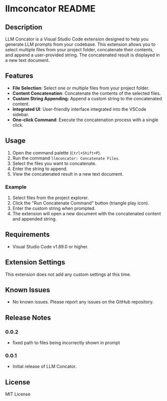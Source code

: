 # llmconcator README

## Description

LLM Concator is a Visual Studio Code extension designed to help you generate LLM prompts from your codebase. This extension allows you to select multiple files from your project folder, concatenate their contents, and append a user-provided string. The concatenated result is displayed in a new text document.

## Features

- **File Selection**: Select one or multiple files from your project folder.
- **Content Concatenation**: Concatenate the contents of the selected files.
- **Custom String Appending**: Append a custom string to the concatenated content.
- **Integrated UI**: User-friendly interface integrated into the VSCode sidebar.
- **One-click Command**: Execute the concatenation process with a single click.

## Usage

1. Open the command palette (`Ctrl+Shift+P`).
2. Run the command `llmconcator: Concatenate Files`.
3. Select the files you want to concatenate.
4. Enter the string to append.
5. View the concatenated result in a new text document.

### Example

1. Select files from the project explorer.
2. Click the "Run Concatenate Command" button (triangle play icon).
3. Enter the custom string when prompted.
4. The extension will open a new document with the concatenated content and appended string.

## Requirements

- Visual Studio Code v1.89.0 or higher.

## Extension Settings

This extension does not add any custom settings at this time.

## Known Issues

- No known issues. Please report any issues on the GitHub repository.

## Release Notes
### 0.0.2

- fixed path to files being incorrectly shown in prompt

### 0.0.1

- Initial release of LLM Concator.

## License

MIT License
